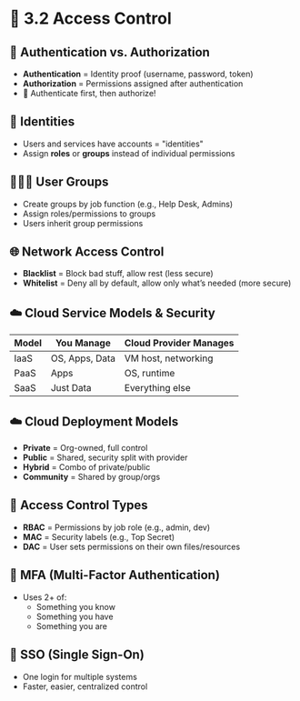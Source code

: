 # 🔐 3.2 Access Control

## 👥 Authentication vs. Authorization
- **Authentication** = Identity proof (username, password, token)
- **Authorization** = Permissions assigned after authentication
- 🔑 Authenticate first, then authorize!

## 👤 Identities
- Users and services have accounts = "identities"
- Assign **roles** or **groups** instead of individual permissions

## 🧑‍🤝‍🧑 User Groups
- Create groups by job function (e.g., Help Desk, Admins)
- Assign roles/permissions to groups
- Users inherit group permissions

## 🌐 Network Access Control
- **Blacklist** = Block bad stuff, allow rest (less secure)
- **Whitelist** = Deny all by default, allow only what’s needed (more secure)

## ☁️ Cloud Service Models & Security
| Model  | You Manage     | Cloud Provider Manages |
|--------|----------------|-------------------------|
| IaaS   | OS, Apps, Data | VM host, networking     |
| PaaS   | Apps           | OS, runtime             |
| SaaS   | Just Data      | Everything else         |

## ☁️ Cloud Deployment Models
- **Private** = Org-owned, full control
- **Public** = Shared, security split with provider
- **Hybrid** = Combo of private/public
- **Community** = Shared by group/orgs

## 🧱 Access Control Types
- **RBAC** = Permissions by job role (e.g., admin, dev)
- **MAC** = Security labels (e.g., Top Secret)
- **DAC** = User sets permissions on their own files/resources

## 🔐 MFA (Multi-Factor Authentication)
- Uses 2+ of:
  - Something you know
  - Something you have
  - Something you are

## 🔐 SSO (Single Sign-On)
- One login for multiple systems
- Faster, easier, centralized control

